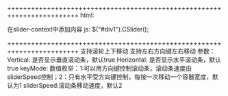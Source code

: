 ++++++++++++++++++++++++++++++++++++++++++++++++++++++++++++++++++++++++
html:
<div id="div1" class="slider-container">
    <div class="slider-context">
    </div>
</div>
在slider-context中添加内容
js:
$("#div1").CSlider();

++++++++++++++++++++++++++++++++++++++++++++++++++++++++++++++++++++++++
支持滚轮上下移动
支持左右方向键左右移动
参数：
        Vertical: 是否显示垂直滚动条，默认true
        Horizontal: 是否显示水平滚动条，默认true
        keyMode: 数值枚举：1:可以用方向键控制滚动条，滚动条速度由sliderSpeed控制；2：只有水平受方向键控制，每按一次移动一个容器宽度，默认为1
        sliderSpeed:滚动条移动速度，默认2